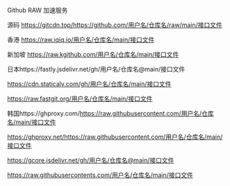 
Github RAW 加速服务

源码 https://gitcdn.top/https://github.com/用户名/仓库名/raw/main/接口文件

香港 https://raw.iqiq.io/用户名/仓库名/main/接口文件

新加坡 https://raw.kgithub.com/用户名/仓库名/main/接口文件

日本https://fastly.jsdelivr.net/gh/用户名/仓库名@main/接口文件

https://cdn.staticaly.com/gh/用户名/仓库名/main/接口文件

https://raw.fastgit.org/用户名/仓库名/main/接口文件

韩国https://ghproxy.com/https://raw.githubusercontent.com/用户名/仓库名/main/接口文件

https://ghproxy.net/https://raw.githubusercontent.com/用户名/仓库名/main/接口文件

https://gcore.jsdelivr.net/gh/用户名/仓库名@main/接口文件

https://raw.githubusercontents.com/用户名/仓库名/main/接口文件